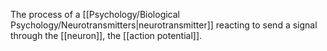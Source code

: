 The process of a [[Psychology/Biological Psychology/Neurotransmitters|neurotransmitter]] reacting to send a signal through the [[neuron]], the [[action potential]].